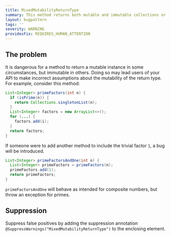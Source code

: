 ```yaml
---
title: MixedMutabilityReturnType
summary: This method returns both mutable and immutable collections or maps from different paths. This may be confusing for users of the method.
layout: bugpattern
tags: ''
severity: WARNING
providesFix: REQUIRES_HUMAN_ATTENTION
---
```


<!--
*** AUTO-GENERATED, DO NOT MODIFY ***
To make changes, edit the @BugPattern annotation or the explanation in docs/bugpattern.
-->

## The problem
It is dangerous for a method to return a mutable instance in some circumstances,
but immutable in others. Doing so may lead users of your API to make incorrect
assumptions about the mutability of the return type. For example, consider this
method:

```java
List<Integer> primeFactors(int n) {
  if (isPrime(n)) {
    return Collections.singletonList(n);
  }
  List<Integer> factors = new ArrayList<>();
  for (...) {
    factors.add(i);
  }
  return factors;
}
```

If someone were to add another method to include the trivial factor `1`, a bug
will be introduced.

```java
List<Integer> primeFactorsAndOne(int n) {
  List<Integer> primeFactors = primeFactors(n);
  primeFactors.add(1);
  return primeFactors;
}
```

`primeFactorsAndOne` will behave as intended for composite numbers, but throw an
exception for primes.

## Suppression
Suppress false positives by adding the suppression annotation `@SuppressWarnings("MixedMutabilityReturnType")` to the enclosing element.
